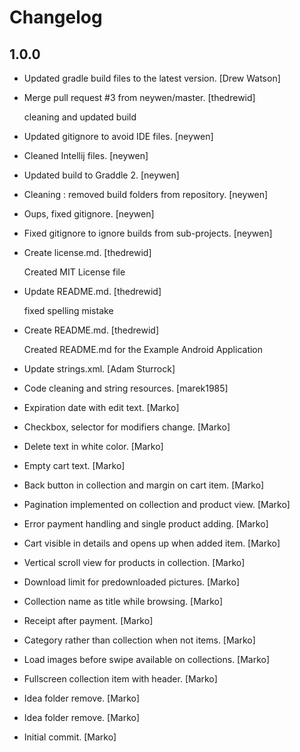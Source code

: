 Changelog
=========

1.0.0
------------------------

- Updated gradle build files to the latest version. [Drew Watson]

- Merge pull request #3 from neywen/master. [thedrewid]

  cleaning and updated build

- Updated gitignore to avoid IDE files. [neywen]

- Cleaned Intellij files. [neywen]

- Updated build to Graddle 2. [neywen]

- Cleaning : removed build folders from repository. [neywen]

- Oups, fixed gitignore. [neywen]

- Fixed gitignore to ignore builds from sub-projects. [neywen]

- Create license.md. [thedrewid]

  Created MIT License file

- Update README.md. [thedrewid]

  fixed spelling mistake

- Create README.md. [thedrewid]

  Created README.md for the Example Android Application

- Update strings.xml. [Adam Sturrock]

- Code cleaning and string resources. [marek1985]

- Expiration date with edit text. [Marko]

- Checkbox, selector for modifiers change. [Marko]

- Delete text in white color. [Marko]

- Empty cart text. [Marko]

- Back button in collection and margin on cart item. [Marko]

- Pagination implemented on collection and product view. [Marko]

- Error payment handling and single product adding. [Marko]

- Cart visible in details and opens up when added item. [Marko]

- Vertical scroll view for products in collection. [Marko]

- Download limit for predownloaded pictures. [Marko]

- Collection name as title while browsing. [Marko]

- Receipt after payment. [Marko]

- Category rather than collection when not items. [Marko]

- Load images before swipe available on collections. [Marko]

- Fullscreen collection item with header. [Marko]

- Idea folder remove. [Marko]

- Idea folder remove. [Marko]

- Initial commit. [Marko]


